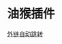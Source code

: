 # 油猴插件

[外链自动跳转](https://greasyfork.org/zh-CN/scripts/438364-%E5%A4%96%E9%93%BE%E8%87%AA%E5%8A%A8%E8%B7%B3%E8%BD%AC)
